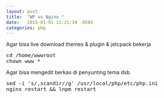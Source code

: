 ```yaml
---
layout: post
title:  "WP vs Nginx "
date:   2015-01-01 11:21:10 -0501
categories: php
---
```

Agar bisa live download themes & plugin & jetcpack bekerja
<pre>
cd /home/wwwroot
chown www *
</pre>
Agar bisa mengedit berkas di penyunting tema dsb
<pre>
sed -i 's/,scandir//g' /usr/local/php/etc/php.ini
nginx restart && lnpm restart
</pre>

